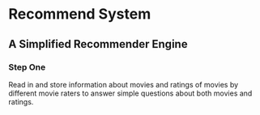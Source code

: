 # Recommend System
## A Simplified Recommender Engine

### Step One
Read in and store information about movies and ratings of movies by different movie raters to answer simple questions about both movies and ratings.
